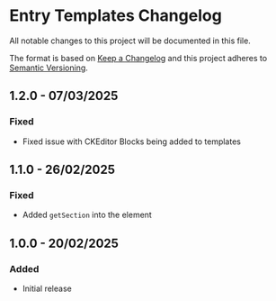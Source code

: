 # Entry Templates Changelog

All notable changes to this project will be documented in this file.

The format is based on [Keep a Changelog](http://keepachangelog.com/) and this project adheres to [Semantic Versioning](http://semver.org/).

## 1.2.0 - 07/03/2025

### Fixed

- Fixed issue with CKEditor Blocks being added to templates

## 1.1.0 - 26/02/2025

### Fixed

- Added `getSection` into the element

## 1.0.0 - 20/02/2025

### Added

- Initial release
